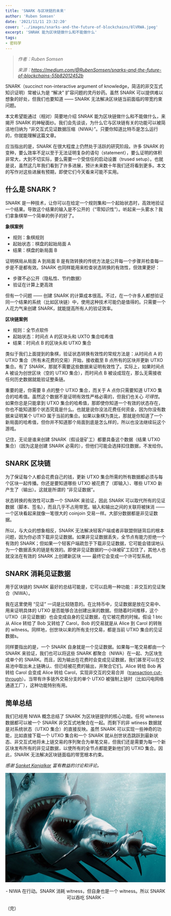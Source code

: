 ```yaml
---
title: 'SNARK 与区块链的未来'
author: 'Ruben Somsen'
date: '2021/11/11 23:32:20'
cover: '../images/snarks-and-the-future-of-blockchains/8lVRWA.jpeg'
excerpt: 'SNRAK 能为区块链做什么和不能做什么'
tags:
- 密码学
---
```



> *作者：Ruben Somsen*
> 
> *来源：<https://medium.com/@RubenSomsen/snarks-and-the-future-of-blockchains-55b82012452b>*



SNARK（succinct non-interactive argument of knowledge，简洁的非交互式知识证明）常被认为是 “解决” 扩容问题的灵丹妙药。虽然 SNARK 可以提供难以想象的好处，但我们也要知道 —— SNARK 无法解决区块链当前面临的带宽约束问题。

本文希望能通过（相对）简要地介绍 SNRAK 能为区块链做什么和不能做什么，来揭开 SNARK 的神秘面纱。我们会先谈谈，为什么它与区块链有关的功能可以被简洁地归纳为 “非交互式见证数据压缩（NIWA）”。只要你知道比特币是怎么运行的，你就能理解这篇文章。

应当指出的是，SNARK 在很大程度上仍然处于活跃的研究阶段。许多 SNARK 的变种，要么效率不足以至于无法证明复杂的语句（statement），要么证明的体积非常大，大到不切实际，要么需要一个受信任的启动设置（trused setup）。也就是说，虽然这几年我们看到了许多进展，预计未来数十年我们还将看到更多。本文的写作对这些进展有预期，即使它们今天看来可能不实用。

## 什么是 SNARK ?

SNARK 是一种技术，让你可以在给定一个规则集和一个起始状态时，高效地验证一个结果。导致这个结果的输入是不公开的（“零知识性”）。听起来一头雾水？我们拿象棋举一个简单的例子的好了。

**象棋案例**

- 规则：象棋规则
- 起始状态：棋盘的起始局面 A
- 结果：棋盘的新局面 B

证明棋局从局面 A 到局面 B 是有效转换的传统方法是公开每一个步骤并检查每一步是不是都有效。SNARK 也同样能用来检查状态转换的有效性，但效果更好：

- 步骤不必公开（隐私性、节约数据）
- 验证在计算上更高效

但有一个问题 —— 创建 SNARK 的计算成本很高。不过，在一个许多人都想验证同一个结果的系统（比如区块链）中，使用这种技术可能仍是值得的。只需要一个人花力气来创建 SNARK，就能提高所有人的验证效率。

**区块链案例**

- 规则：全节点软件
- 起始状态：时间点 A 的区块头和 UXTO 集合哈希值
- 结果：时间点 B 的区块头和 UTXO 集合

类似于我们上面提到的象棋，验证状态转换有效性的常规方法是：从时间点 A 的 UTXO 集合（所有未花费的交易）开始，接收截至 B 点所有的区块并更新 UTXO 集合。有了 SNARK，那就不需要这些数据来证明有效性了。实际上，如果时间点 A 被设为创世区块（空的 UTXO 集合），而时间点 B 被设成现在，那么无需接收任何历史数据就能验证整条链。

重要的是，你需要 B 点的整个 UTXO 集合，而关于 A 点你只需要知道 UTXO 集合的哈希值。虽然这个数据不是证明有效性严格必需的，但我们也关心 *可得性*。如果你总是只能拿到 UTXO 集合的哈希值，那即使你知道一个有效的状态存在，你也不能知道那个状态究竟是什么。也就是说你没法花费任何资金，因为你没有数据来证明某个 UTXO 属于当前的集合。如果以象棋为类比，那就是你知道了一个新局面的哈希值，但你并不知道那个局面到底是怎么样的，所以也没法继续玩这个游戏。

记住，无论是谁来创建 SNARK（假设是矿工）都要具备这个数据（结果 UTXO 集合）（因为这是创建 SNARK 必需的），但他们可能会选择扣住数据，不发给你。

## SNARK 区块链

为了保证每个人都会花费自己的钱，更新 UTXO 集合所需的所有数据都必须与每个区块一起传播。你还是要知道哪些 UTXO 被花费了（即输入）、哪些 UTXO 新产生了（输出）。这就是所谓的 “非见证数据”。

状态转换的有效性可以靠一个 SNARK 来验证，因此 SNARK 可以取代所有的见证数据（脚本、签名），而且几乎不占用带宽。输入和输出之间的关联将被抹消 —— 一个区块看起来就像一笔很大的 coinjoin 交易一样。大部分数据都是非见证数据。

所以，与大众的想象相反，SNARK 无法解决轻客户端或者非联盟侧链背后的根本问题，因为你必须下载非见证数据。如果非见证数据丢失，全节点有能力拒绝一个有效的 SNARK；但如果一个轻客户端疏忽于下载非见证数据，它可能会错误地认为一个数据丢失的链是有效的。即使非见证数据的一小块被矿工扣住了，其他人也就没法在有效的 SNARK 上创建新区块 —— 最终它会变成一个许可型系统。

## SNARK 消耗见证数据

用于区块链的 SNARK 最好的总结可能是，它可以启用一种功能：非交互的见证聚合（NIWA）。

我在这里使用 “见证” 一词是比较随意的。在比特币中，见证数据是放在交易中、用来证明具体的 UTXO 是否能够合法创建出来的数据。但随着时间推移，这个 UTXO（非见证数据）也会变成自身的见证数据，在它被花费的时候。假设 1 btc 从 Alice 转给了 Bob 又转给了 Carol，Bob 的交易就是从 Alice 到 Carol 的转账的 witness。同样地，创世块以来的所有支付交易，都是当前 UTXO 集合的见证数据s。

同样要指出的是，一个 SNARK 自身就是一个见证数据。如果每一笔交易都由一个 SNARK 来验证，我们也可以将这些 SNARK 都聚合（NIWA）在一起、为区块生成单个的 SNARK。而且，因为输出在花费时会变成见证数据，我们甚至可以在交易池中取出未上链确认、但已经被花费的输出，并聚合它们。Alice 转给 Bob 再转给 Carol 会变成 Alice 转给 Carol，实现非交互的交易合并（[transaction cut-through](https://bitcointalk.org/index.php?topic=281848.0)）。当带有许多链外交易分支的单个 UTXO 被强制上链时（比如闪电网络通道工厂），这种功能特别有用。

## 简单总结

我们已经用 NIWA 概念总结了 SNARK 为区块链提供的核心功能。任何 witeness 数据都可以被一个 SNARK 非交互式地聚合在一起。而剩下的非 wtiness 数据就是对系统状态（UTXO 集合）的直接反映。虽然 SNARK 可以实现一些神奇的功能，比如直接下载一个 UTXO 集合和一个 SNARK 就从创世状态跳跃到最新状态、非交互式地将未上链交易的序列聚合为单笔交易，但我们还是需要为每一个新区块发布所有的非见证数据，以使所有的全节点都能更新他们的 UTXO 集合。因此，SNARK 无法解决区块链面临的带宽根本约束。

*感谢 [Sanket Kanjalkar](https://twitter.com/sanket1729) 富有教益的讨论和评论。*

![img](../images/snarks-and-the-future-of-blockchains/8lVRWA.jpeg)

<p style="text-align:center">- NIWA 在行动。SNARK 消耗 witness，但自身也是一个 witness。所以 SNARK 可以吞吃 SNARK  -</p>

（完）


